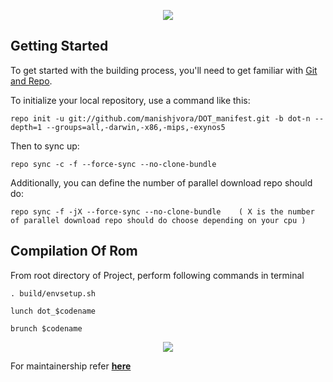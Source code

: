 <p align="center">
<img src="https://github.com/DotOS/manifest/blob/dot-n/dotlogo.png" > 
</p>



Getting Started
---------------

To get started with the building process, you'll need to get familiar with [Git and Repo](http://source.android.com/source/using-repo.html).

To initialize your local repository, use a command like this:

    repo init -u git://github.com/manishjvora/DOT_manifest.git -b dot-n --depth=1 --groups=all,-darwin,-x86,-mips,-exynos5

Then to sync up:

    repo sync -c -f --force-sync --no-clone-bundle

Additionally, you can define the number of parallel download repo should do:

    repo sync -f -jX --force-sync --no-clone-bundle    ( X is the number of parallel download repo should do choose depending on your cpu )

 Compilation Of Rom
 ----------------------------------

From root directory of Project, perform following commands in terminal

	. build/envsetup.sh
   
    lunch dot_$codename
   
	brunch $codename

<p align="center">
<img src="https://github.com/DotOS/manifest/blob/dot-n/dotlogo.png" > 
</p>

For maintainership refer [**here**](https://github.com/DotOS/android_vendor_dot/blob/dot-n/README.mkdn) 
